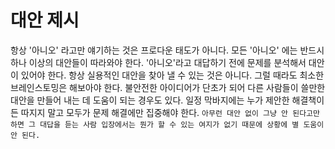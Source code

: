 # 대안 제시

항상 '아니오' 라고만 얘기하는 것은 프로다운 태도가 아니다. 모든 '아니오' 에는 반드시 하나 이상의 대안들이
따라와야 한다. '아니오'라고 대답하기 전에 문제를 분석해서 대안이 있어야 한다. 항상 실용적인
대안을 찾아 낼 수 있는 것은 아니다. 그럴 때라도 최소한 브레인스토밍은 해보아야 한다. 불안전한
아이디어가 단초가 되어 다른 사람들이 쓸만한 대안을 만들어 내는 데 도움이 되는 경우도 있다.
일정 막바지에는 누가 제안한 해결책이든 따지지 말고 모두가 문제 해결에만 집중해야 한다.
`아무런 대안 없이 그냥 안 된다고만 하면 그 대답을 듣는 사람 입장에서는 뭔가 할 수 있는 여지가 없기 때문에
상황에 별 도움이 안 된다.`